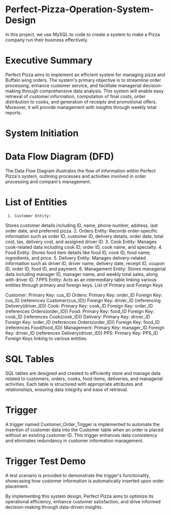 # Perfect-Pizza-Operation-System-Design
In this project, we use MySQL to code to create a system to make a Pizza company run their business effectively.


# Executive Summary

Perfect Pizza aims to implement an efficient system for managing pizza and Buffalo wing orders. The system's primary objective is to streamline order processing, enhance customer service, and facilitate managerial decision-making through comprehensive data analysis. This system will enable easy retrieval of customer information, computation of final costs, order distribution to cooks, and generation of receipts and promotional offers. Moreover, it will provide management with insights through weekly total reports.

# System Initiation

# Data Flow Diagram (DFD)

The Data Flow Diagram illustrates the flow of information within Perfect Pizza's system, outlining processes and activities involved in order processing and compani's management.

# List of Entities
     1. Customer Entity:
   Stores customer details including ID, name, phone number, address, last order date, and preferred pizza.
    2. Orders Entity:
   Records order-specific information such as order ID, customer ID, delivery details, order date, total cost, tax, delivery cost, and assigned driver ID.
    3. Cook Entity: 
   Manages cook-related data including cook ID, order ID, cook name, and specialty.
    4. Food Entity: 
   Stores food item details like food ID, cook ID, food name, ingredients, and price.
    5. Delivery Entity: 
    Manages delivery-related information such as driver ID, driver name, delivery date, receipt ID, coupon ID, order ID, food ID, and payment.
    6. Management Entity: 
    Stores managerial data including manager ID, manager name, and weekly total sales, along with driver ID.
    7.PPS Entity: 
    Acts as an intermediary table linking various entities through primary and foreign keys.
List of Primary and Foreign Keys

Customer:
Primary Key: cus_ID
Orders:
Primary Key: order_ID
Foreign Key: cus_ID (references Customer(cus_ID))
Foreign Key: driver_ID (referencing Delivery(driver_ID))
Cook:
Primary Key: cook_ID
Foreign Key: order_ID (references Orders(order_ID))
Food:
Primary Key: food_ID
Foreign Key: cook_ID (references Cook(cook_ID))
Delivery:
Primary Key: driver_ID
Foreign Key: order_ID (references Orders(order_ID))
Foreign Key: food_ID (references Food(food_ID))
Management:
Primary Key: manager_ID
Foreign Key: driver_ID (references Delivery(driver_ID))
PPS:
Primary Key: PPS_ID
Foreign Keys linking to various entities.

# SQL Tables

SQL tables are designed and created to efficiently store and manage data related to customers, orders, cooks, food items, deliveries, and managerial activities. Each table is structured with appropriate attributes and relationships, ensuring data integrity and ease of retrieval.

# Trigger

A trigger named Customer_Order_Trigger is implemented to automate the insertion of customer data into the Customer table when an order is placed without an existing customer ID. This trigger enhances data consistency and eliminates redundancy in customer information management.

# Trigger Test Demo

A test scenario is provided to demonstrate the trigger's functionality, showcasing how customer information is automatically inserted upon order placement.

By implementing this system design, Perfect Pizza aims to optimize its operational efficiency, enhance customer satisfaction, and drive informed decision-making through data-driven insights.

